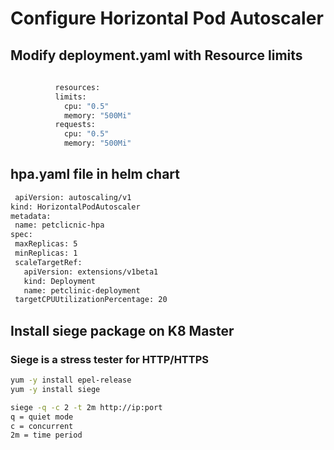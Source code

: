 # Configure Horizontal Pod Autoscaler

## Modify deployment.yaml with Resource limits
```sh
  
          resources:
          limits:
            cpu: "0.5"
            memory: "500Mi"
          requests:
            cpu: "0.5"
            memory: "500Mi"
  ```
## hpa.yaml file in helm chart
 ```sh
  apiVersion: autoscaling/v1
kind: HorizontalPodAutoscaler
metadata:
  name: petclicnic-hpa
spec:
  maxReplicas: 5
  minReplicas: 1
  scaleTargetRef:
    apiVersion: extensions/v1beta1
    kind: Deployment
    name: petclinic-deployment
  targetCPUUtilizationPercentage: 20
  ```
## Install siege package on K8 Master

### Siege is a stress tester for HTTP/HTTPS

```sh
yum -y install epel-release
yum -y install siege
```
```sh
siege -q -c 2 -t 2m http://ip:port
q = quiet mode
c = concurrent
2m = time period
```
